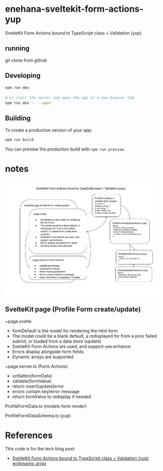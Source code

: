 # enehana-sveltekit-form-actions-yup

SvelteKit Form Actions bound to TypeScript class + Validation (yup)

## running

git clone from github

## Developing

```bash
npm run dev

# or start the server and open the app in a new browser tab
npm run dev -- --open
```

## Building

To create a production version of your app:

```bash
npm run build
```

You can preview the production build with `npm run preview`.

# notes

![logical design diagram](static/SvelteKit-Form-Actions-bound-to-TypeScript-class-Validation-yup.png?raw=true)


## SvelteKit page (Profile Form create/update)

+page.svelte

- formDefault is the model for rendering the html form
- The model could be a blank default, a redisplayed for from a prior failed submit, or loaded from a data store (update)
- SvelteKit Form Actions are used, and support use:enhance
- Errors display alongside form fields
- Dynamic arrays are supported

+page.server.ts (Form Actions)

- unflatten(formData)
- validate(formValue)
- return insert|update|error
- errors contain key/error message
- return formValue to redisplay if needed

ProfileFormData.ts (models form render)

ProfileFormDataSchema.ts (yup)

# References

This code is for the tech blog post:
- [SvelteKit Form Actions bound to TypeScript class + Validation (yup) w/dynamic array](http://enehana.nohea.com/general/sveltekit-form-actions-bound-to-typescript-class-validation-yup-w-dynamic-array/)



